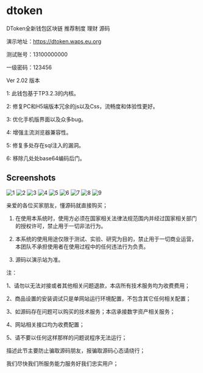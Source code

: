 # dtoken
DToken全新钱包区块链 推荐制度 理财 源码


演示地址：https://dtoken.waps.eu.org

测试账号：13100000000

一级密码：123456


Ver 2.02 版本

1: 此钱包基于TP3.2.3的内核。

2: 修复PC和H5端版本冗余的js以及Css，流畅度和体验性更好。

3: 优化手机版界面以及众多bug。

4: 增强主流浏览器兼容性。

5: 修复多处存在sql注入的漏洞。

6: 移除几处处base64编码后门。


## Screenshots
![1](imgs/1.jpg)
![2](imgs/2.jpg)
![3](imgs/3.jpg)
![4](imgs/4.jpg)
![5](imgs/5.jpg)
![6](imgs/6.jpg)
![7](imgs/7.JPG)
![8](imgs/8.JPG)
![9](imgs/9.JPG)




亲爱的各位买家朋友，懂源码就直接购买；

1. 在使用本系统时，使用方必须在国家相关法律法规范围内并经过国家相关部门的授权许可，禁止用于一切非法行为。

2. 本系统的使用用途仅限于测试、实验、研究为目的，禁止用于一切商业运营，本团队不承担使用者在使用过程中的任何违法行为负责。

3. 源码以演示站为准。



注：

1、请勿以无法对接或者其他相关问题退款，本店所有技术服务均为收费费用；

2、商品设置的安装调试只是单网站运行环境配置，不包含其它任何相关配置；

3、如源码存在问题可以购买的技术服务；本店承接数字资产相关服务；

4、网站相关接口均为收费配置；

5、请不要以任何这样那样的问题说程序无法运行；

描述此节主要防止骗取源码朋友，报骗取源码心态请绕行；

我们尽快我们所服务能力服务好我们忠实用户；
